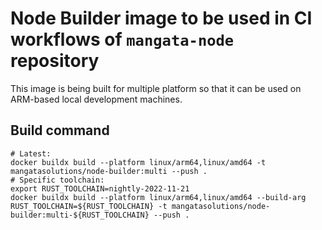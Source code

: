 # Node Builder image to be used in CI workflows of `mangata-node` repository
This image is being built for multiple platform so that it can be used on ARM-based local development machines.

## Build command
```
# Latest:
docker buildx build --platform linux/arm64,linux/amd64 -t mangatasolutions/node-builder:multi --push .
# Specific toolchain:
export RUST_TOOLCHAIN=nightly-2022-11-21
docker buildx build --platform linux/arm64,linux/amd64 --build-arg RUST_TOOLCHAIN=${RUST_TOOLCHAIN} -t mangatasolutions/node-builder:multi-${RUST_TOOLCHAIN} --push .
```
